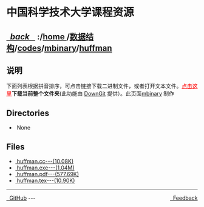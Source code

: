 
<!--
<head>
    <meta http-equiv="content-type" content="text/html; charset=utf-8">
    <title> 中国科学技术大学课程资源</title>
</head>
-->
# 中国科学技术大学课程资源

<div>
  <h2>
    <a href="../index.html">&nbsp;&nbsp;<i class="fa fa-level-up">back </i>&nbsp;&nbsp;</a>
    :/<a href="../../../../index.html">home <i class="fa fa-home"></i></a>/<a href="../../../index.html">数据结构</a>/<a href="../../index.html">codes</a>/<a href="../index.html">mbinary</a>/<a href="index.html">huffman</a>
  </h2>
</div>

## 说明
下面列表根据拼音排序，可点击链接下载二进制文件，或者打开文本文件。<a href="http://downgit.zhoudaxiaa.com/#/home?url=https://github.com/USTC-Resource/USTC-Course/tree/master/数据结构/codes/mbinary/huffman" style="color:red" target="_black">点击这里</a>**下载当前整个文件夹**(此功能由 [DownGit](http://downgit.zhoudaxiaa.com) 提供）。此页面[mbinary](https://mbinary.xyz) 制作

## Directories
<ul><li><i class="fa fa-meh-o"></i>&nbsp;None</li></ul>

## Files
<ul><li><a href="https://raw.githubusercontent.com/USTC-Resource/USTC-Course/master/数据结构/codes/mbinary/huffman/huffman.cc"><i class="fa fa-file-code-o"></i>&nbsp;huffman.cc---(10.08K)</a></li>
<li><a href="https://raw.githubusercontent.com/USTC-Resource/USTC-Course/master/数据结构/codes/mbinary/huffman/huffman.exe"><i class="fa fa-pencil-square-o"></i>&nbsp;huffman.exe---(1.04M)</a></li>
<li><a href="https://raw.githubusercontent.com/USTC-Resource/USTC-Course/master/数据结构/codes/mbinary/huffman/huffman.pdf"><i class="fa fa-file-pdf-o"></i>&nbsp;huffman.pdf---(577.69K)</a></li>
<li><a href="https://raw.githubusercontent.com/USTC-Resource/USTC-Course/master/数据结构/codes/mbinary/huffman/huffman.tex"><i class="fa fa-pencil-square-o"></i>&nbsp;huffman.tex---(10.90K)</a></li></ul>

---
<div style="text-decration:underline;display:inline">
  <a href="https://github.com/USTC-Resource/USTC-Course.git" target="_blank" rel="external"><i class="fa fa-github"></i>&nbsp; GitHub</a>
  <a href="mailto:&#122;huheqin1@gmail?subject=反馈与建议" style="float:right" target="_blank" rel="external"><i class="fa fa-envelope"></i>&nbsp; Feedback</a>
</div>
---



